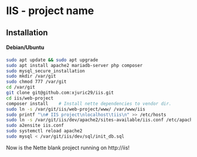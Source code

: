 # IIS - project name
## Installation
#### Debian/Ubuntu
```bash
sudo apt update && sudo apt upgrade
sudo apt install apache2 mariadb-server php composer
sudo mysql_secure_installation
sudo mkdir /var/git
sudo chmod 777 /var/git
cd /var/git
git clone git@github.com:xjuric29/iis.git
cd iis/web-project
composer install	# Install nette dependencies to vendor dir.
sudo ln -s /var/git/iis/web-project/www/ /var/www/iis
sudo printf "\n# IIS project\nlocalhost\tiis\n" >> /etc/hosts
sudo ln -s /var/git/iis/dev/apache2/sites-available/iis.conf /etc/apache2/sites-available/
sudo a2ensite iis.conf
sudo systemctl reload apache2
sudo mysql < /var/git/iis/dev/sql/init_db.sql
```

Now is the Nette blank project running on http://iis!
